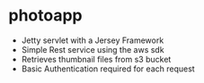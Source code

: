 # photoapp
  - Jetty servlet with a Jersey Framework
  - Simple Rest service using the aws sdk
  - Retrieves thumbnail files from s3 bucket
  - Basic Authentication required for each request
